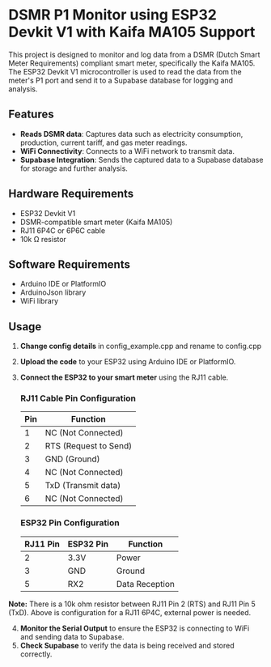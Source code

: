 # DSMR P1 Monitor using ESP32 Devkit V1 with Kaifa MA105 Support

This project is designed to monitor and log data from a DSMR (Dutch Smart Meter Requirements) compliant smart meter, specifically the Kaifa MA105. The ESP32 Devkit V1 microcontroller is used to read the data from the meter's P1 port and send it to a Supabase database for logging and analysis.

## Features

- **Reads DSMR data**: Captures data such as electricity consumption, production, current tariff, and gas meter readings.
- **WiFi Connectivity**: Connects to a WiFi network to transmit data.
- **Supabase Integration**: Sends the captured data to a Supabase database for storage and further analysis.

## Hardware Requirements

- ESP32 Devkit V1
- DSMR-compatible smart meter (Kaifa MA105)
- RJ11 6P4C or 6P6C cable
- 10k Ω resistor

## Software Requirements

- Arduino IDE or PlatformIO
- ArduinoJson library
- WiFi library

## Usage

1. **Change config details** in config_example.cpp and rename to config.cpp
2. **Upload the code** to your ESP32 using Arduino IDE or PlatformIO.
3. **Connect the ESP32 to your smart meter** using the RJ11 cable.

      ### RJ11 Cable Pin Configuration
      
      | Pin | Function               |
      |-----|------------------------|
      | 1   | NC (Not Connected)     |
      | 2   | RTS (Request to Send)  |
      | 3   | GND (Ground)           |
      | 4   | NC (Not Connected)     |
      | 5   | TxD (Transmit data)    |
      | 6   | NC (Not Connected)     |
      
      ### ESP32 Pin Configuration
      
      | RJ11 Pin | ESP32 Pin | Function       |
      |----------|-----------|----------------|
      | 2        | 3.3V      | Power          |
      | 3        | GND       | Ground         |
      | 5        | RX2       | Data Reception |

**Note:** There is a 10k ohm resistor between RJ11 Pin 2 (RTS) and RJ11 Pin 5 (TxD).
          Above is configuration for a RJ11 6P4C, external power is needed.

4. **Monitor the Serial Output** to ensure the ESP32 is connecting to WiFi and sending data to Supabase.
5. **Check Supabase** to verify the data is being received and stored correctly.

